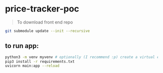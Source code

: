 # price-tracker-poc

> To download front end repo
```bash
git submodule update --init --recursive
```

## to run app:
```bash
python3 -m venv myvenv # optionally (I recommend :p) create a virtual environment
pip3 install -r requirements.txt
uvicorn main:app --reload
```
